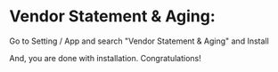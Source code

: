 Vendor Statement & Aging:
=========================================================

Go to Setting / App and search "Vendor Statement & Aging" and Install

And, you are done with installation. Congratulations!
